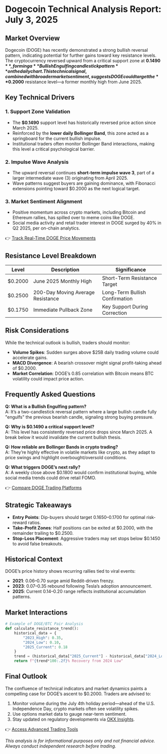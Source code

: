 # Dogecoin Technical Analysis Report: July 3, 2025

## Market Overview  
Dogecoin (DOGE) has recently demonstrated a strong bullish reversal pattern, indicating potential for further gains toward key resistance levels. The cryptocurrency reversed upward from a critical support zone at **$0.1490**, forming a **Bullish Engulfing candlestick pattern** on the daily chart. This technical signal, combined with broader market sentiment, suggests DOGE could target the **$0.2000** resistance level—a former monthly high from June 2025.

## Key Technical Drivers  

### 1. Support Zone Validation  
- The **$0.1490** support level has historically reversed price action since March 2025.  
- Reinforced by the **lower daily Bollinger Band**, this zone acted as a springboard for the current bullish impulse.  
- Institutional traders often monitor Bollinger Band interactions, making this level a critical psychological barrier.  

### 2. Impulse Wave Analysis  
- The upward reversal continues **short-term impulse wave 3**, part of a larger intermediate wave (3) originating from April 2025.  
- Wave patterns suggest buyers are gaining dominance, with Fibonacci extensions pointing toward $0.2000 as the next logical target.  

### 3. Market Sentiment Alignment  
- Positive momentum across crypto markets, including Bitcoin and Ethereum rallies, has spilled over to meme coins like DOGE.  
- Social media activity and retail trader interest in DOGE surged by 40% in Q2 2025, per on-chain analytics.  

👉 [Track Real-Time DOGE Price Movements](https://bit.ly/okx-bonus)  

## Resistance Level Breakdown  

| Level       | Description                          | Significance                     |
|-------------|--------------------------------------|----------------------------------|
| $0.2000     | June 2025 Monthly High               | Short-Term Resistance Target     |
| $0.2500     | 200-Day Moving Average Resistance    | Long-Term Bullish Confirmation   |
| $0.1750     | Immediate Pullback Zone              | Key Support During Correction    |

## Risk Considerations  
While the technical outlook is bullish, traders should monitor:  
- **Volume Spikes**: Sudden surges above $25B daily trading volume could accelerate gains.  
- **MACD Divergence**: A bearish crossover might signal profit-taking ahead of $0.2000.  
- **Market Correlation**: DOGE’s 0.85 correlation with Bitcoin means BTC volatility could impact price action.  

## Frequently Asked Questions  

**Q: What is a Bullish Engulfing pattern?**  
A: It’s a two-candlestick reversal pattern where a large bullish candle fully "engulfs" the previous bearish candle, signaling strong buying pressure.  

**Q: Why is $0.1490 a critical support level?**  
A: This level has consistently reversed price drops since March 2025. A break below it would invalidate the current bullish thesis.  

**Q: How reliable are Bollinger Bands in crypto trading?**  
A: They’re highly effective in volatile markets like crypto, as they adapt to price swings and highlight overbought/oversold conditions.  

**Q: What triggers DOGE’s next rally?**  
A: A weekly close above $0.1800 would confirm institutional buying, while social media trends could drive retail FOMO.  

👉 [Compare DOGE Trading Platforms](https://bit.ly/okx-bonus)  

## Strategic Takeaways  
- **Entry Points**: Dip-buyers should target $0.1650–$0.1700 for optimal risk-reward ratios.  
- **Take-Profit Zones**: Half positions can be exited at $0.2000, with the remainder trailing to $0.2500.  
- **Stop-Loss Placement**: Aggressive traders may set stops below $0.1450 to avoid false breakouts.  

## Historical Context  
DOGE’s price history shows recurring rallies tied to viral events:  
- **2021**: $0.06–$0.70 surge amid Reddit-driven frenzy.  
- **2023**: $0.07–$0.35 rebound following Tesla’s adoption announcement.  
- **2025**: Current $0.14–$0.20 range reflects institutional accumulation patterns.  

## Market Interactions  

```python
# Example of DOGE/BTC Pair Analysis
def calculate_resistance_trend():
    historical_data = {
        "2023_High": 0.35,
        "2024_Low": 0.10,
        "2025_Current": 0.18
    }
    trend = (historical_data["2025_Current"] - historical_data["2024_Low"]) / historical_data["2024_Low"]
    return f"{trend*100:.2f}% Recovery from 2024 Low"
```

## Final Outlook  
The confluence of technical indicators and market dynamics paints a compelling case for DOGE’s ascent to $0.2000. Traders are advised to:  
1. Monitor volume during the July 4th holiday period—ahead of the U.S. Independence Day, crypto markets often see volatility spikes.  
2. Use options market data to gauge near-term sentiment.  
3. Stay updated on regulatory developments via [OKX Insights](https://bit.ly/okx-bonus).  

👉 [Access Advanced Trading Tools](https://bit.ly/okx-bonus)  

*This analysis is for informational purposes only and not financial advice. Always conduct independent research before trading.*